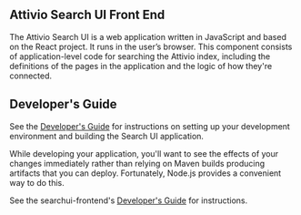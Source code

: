 ## Attivio Search UI Front End

The Attivio Search UI is a web application written in JavaScript and based on the React project. It runs in the user’s browser. This component consists of application-level code for searching the Attivio index, including the definitions of the pages in the application and the logic of how they're connected.

## Developer's Guide

See the [Developer's Guide](https://github.com/attivio/searchui/blob/master/DevelopersGuide.md) for instructions on setting up your development environment and building the Search UI application.

While developing your application, you'll want to see the effects of your changes immediately rather than relying on Maven builds producing artifacts that you can deploy. Fortunately, Node.js provides a convenient way to do this.

See the searchui-frontend's [Developer's Guide](Developing.MD) for instructions.
